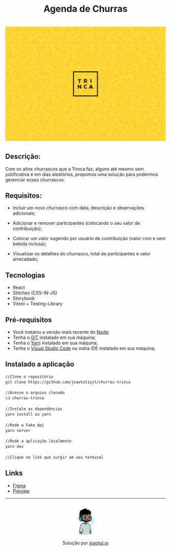 <h1 align="center">Agenda de Churras<h1/>
<img src="./public/assets/thumb.png"/>


## Descrição:
Com os altos churrascos que a Trinca faz, alguns até mesmo sem justificativa e em dias aleatórios, propomos uma solução para podermos gerenciar esses churrascos.

## Requisitos:
- Incluir um novo churrasco com data, descrição e observações adicionais;

- Adicionar e remover participantes (colocando o seu valor de contribuição);

- Colocar um valor sugerido por usuário de contribuição (valor com e sem bebida inclusa);

- Visualizar os detalhes do churrasco, total de participantes e valor arrecadado;

## Tecnologias
- React
- Stitches (CSS-IN-JS)
- Storybook
- Vitest + Testing-Library

## Pré-requisitos
- Você instalou a versão mais recente do <a href="https://nodejs.org/">Node</a>;
- Tenha o <a href="https://git-scm.com/">GIT</a> instalado em sua máquina;
- Tenha o <a href="https://yarnpkg.com/">Yarn</a> instalado em sua máquina;
- Tenha o <a href="https://code.visualstudio.com/">Visual Studio Code</a> ou outra IDE instalado em sua máquina;


## Instalado a aplicação
```sh
//Clone o repositório
git clone https://github.com/joaotuliojt/churras-trinca

//Acesse o arquivo clonado
cd churras-trinca

//Instale as dependências
yarn install ou yarn

//Rode a Fake Api
yarn server

//Rode a aplicação localmente
yarn dev

//Clique no link que surgir em seu terminal
```

## Links
-  <a href="https://www.figma.com/file/xIi1BspCEtaH0hGEp39XQL/Trinca-%7C-Churras?node-id=1%3A1780&t=6nBShmKLFG2kYrBs-1" target="_blank">Figma</a>
-  <a href="https://churras-trinca-theta.vercel.app/" target="_blank">Preview</a>

___
<p align="center">
  <img width="100px" src="./public/assets/joaotul.png"/>
<p/>
<p align="center"> Solução por <a href="https://joaotul.io">joaotul.io</a></p>
